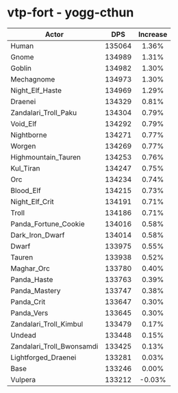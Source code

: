 # vtp-fort - yogg-cthun
| Actor | DPS | Increase |
|---|:---:|:---:|
|Human|135064|1.36%|
|Gnome|134989|1.31%|
|Goblin|134982|1.30%|
|Mechagnome|134973|1.30%|
|Night_Elf_Haste|134969|1.29%|
|Draenei|134329|0.81%|
|Zandalari_Troll_Paku|134304|0.79%|
|Void_Elf|134292|0.79%|
|Nightborne|134271|0.77%|
|Worgen|134269|0.77%|
|Highmountain_Tauren|134253|0.76%|
|Kul_Tiran|134247|0.75%|
|Orc|134234|0.74%|
|Blood_Elf|134215|0.73%|
|Night_Elf_Crit|134191|0.71%|
|Troll|134186|0.71%|
|Panda_Fortune_Cookie|134016|0.58%|
|Dark_Iron_Dwarf|134014|0.58%|
|Dwarf|133975|0.55%|
|Tauren|133938|0.52%|
|Maghar_Orc|133780|0.40%|
|Panda_Haste|133763|0.39%|
|Panda_Mastery|133747|0.38%|
|Panda_Crit|133647|0.30%|
|Panda_Vers|133645|0.30%|
|Zandalari_Troll_Kimbul|133479|0.17%|
|Undead|133448|0.15%|
|Zandalari_Troll_Bwonsamdi|133425|0.13%|
|Lightforged_Draenei|133281|0.03%|
|Base|133246|0.00%|
|Vulpera|133212|-0.03%|

